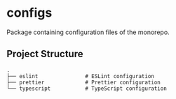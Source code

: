 # configs

Package containing configuration files of the monorepo.

## Project Structure

```plaintext
.
├── eslint               # ESLint configuration
├── prettier             # Prettier configuration
└── typescript           # TypeScript configuration
```
